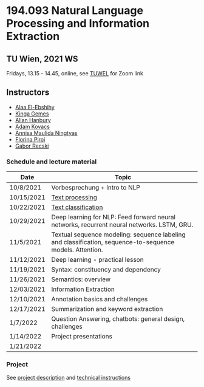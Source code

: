# 194.093 Natural Language Processing and Information Extraction 
## TU Wien, 2021 WS

Fridays, 13.15 - 14.45, online, see [TUWEL](https://tuwel.tuwien.ac.at/course/view.php?idnumber=194093-2021W) for Zoom link

## Instructors

- [Alaa El-Ebshihy](https://tiss.tuwien.ac.at/person/334096.html)
- [Kinga Gemes](https://tiss.tuwien.ac.at/person/341880.html)
- [Allan Hanbury](https://tiss.tuwien.ac.at/person/48222.html)
- [Adam Kovacs](https://tiss.tuwien.ac.at/person/341881.html)
- [Annisa Maulida Ningtyas](https://tiss.tuwien.ac.at/person/332450.html)
- [Florina Piroi](https://tiss.tuwien.ac.at/person/239780.html)
- [Gabor Recski](https://tiss.tuwien.ac.at/person/336863.html)


### Schedule and lecture material

Date|Topic|
----|-----|
10/8/2021 | Vorbesprechung + Intro to NLP | |
10/15/2021 | [Text processing](lectures/01_Text_processing) | |
10/22/2021 | [Text classification](lectures/02_Text_classification) | |
10/29/2021 | Deep learning for NLP: Feed forward neural networks, recurrent neural networks. LSTM, GRU. | |
11/5/2021 | Textual sequence modeling: sequence labeling and classification, sequence-to-sequence models. Attention.| Deadline for project milestone 1
11/12/2021 | Deep learning - practical lesson | |
11/19/2021 | Syntax: constituency and dependency | |
11/26/2021 | Semantics: overview | |
12/03/2021 | Information Extraction | Deadline for project milestone 2
12/10/2021 | Annotation basics and challenges| |
12/17/2021 | Summarization and keyword extraction | |
1/7/2022 | Question Answering, chatbots: general design, challenges| |
1/14/2022 | Project presentations | Deadline for project presentations |
1/21/2022 | | Deadline for final submission |


### Project

See [project description]() and [technical instructions]()


